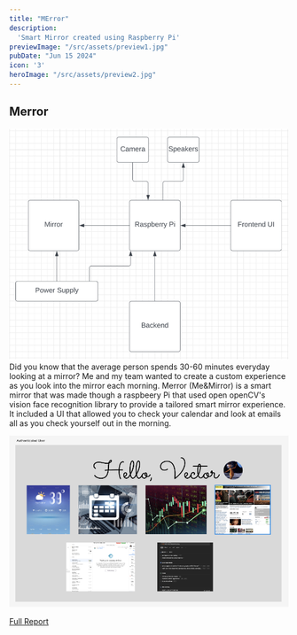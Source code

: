 ```yaml
---
title: "MError"
description:
  'Smart Mirror created using Raspberry Pi'
previewImage: "/src/assets/preview1.jpg"
pubDate: "Jun 15 2024"
icon: '3'
heroImage: "/src/assets/preview2.jpg"
---
```


## Merror
![Graphic 2](../../assets/MError-2.png)
Did you know that the average person spends 30-60 minutes everyday looking at a mirror? Me and my team wanted to create a custom experience as you look into the mirror each morning. Merror (Me&Mirror) is a smart mirror that was made though a raspbeery Pi that used open openCV's vision face recognition library to provide a tailored smart mirror experience. It included a UI that allowed you to check your calendar and look at emails all as you check yourself out in the morning.

![Graphic 1](../../assets/MError.png)



[Full Report](https://drive.google.com/file/d/1kLCtPJQI25DSA268RUAyO7kjYhL2Uo3V/view?usp=sharing)